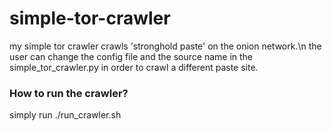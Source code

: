 # simple-tor-crawler

my simple tor crawler crawls 'stronghold paste' on the onion network.\n
the user can change the config file and the source name in the simple_tor_crawler.py in order to crawl a different paste site.

### How to run the crawler?

simply run ./run_crawler.sh

